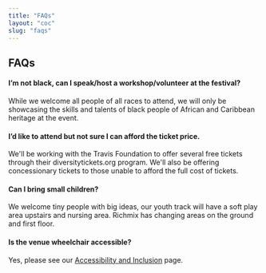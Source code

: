 ```yaml
---
title: "FAQs"
layout: "coc"
slug: "faqs"
---
```


## FAQs

#### I’m not black, can I speak/host a workshop/volunteer at the festival?
While we welcome all people of all races to attend, we will only be showcasing the skills and talents of black people of African and Caribbean heritage at the event.

#### I’d like to attend but not sure I can afford the ticket price.
We'll be working with the Travis Foundation to offer several free tickets through their diversitytickets.org program. We'll also be offering concessionary tickets to those unable to afford the full cost of tickets. 

#### Can I bring small children? 
We welcome tiny people with big ideas, our youth track will have a soft play area upstairs and nursing area. Richmix has changing areas on the ground and first floor. 

#### Is the venue wheelchair accessible? 
Yes, please see our <a href="">Accessibility and Inclusion</a> page. 





